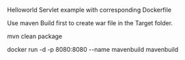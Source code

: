 Helloworld Servlet example with corresponding Dockerfile

Use maven Build first to create war file in the Target folder.

mvn clean package

docker run -d -p 8080:8080 --name mavenbuild mavenbuild
